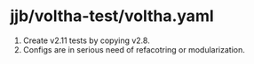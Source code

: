 # jjb/voltha-test/voltha.yaml

1) Create v2.11 tests by copying v2.8.
2) Configs are in serious need of refacotring or modularization.
